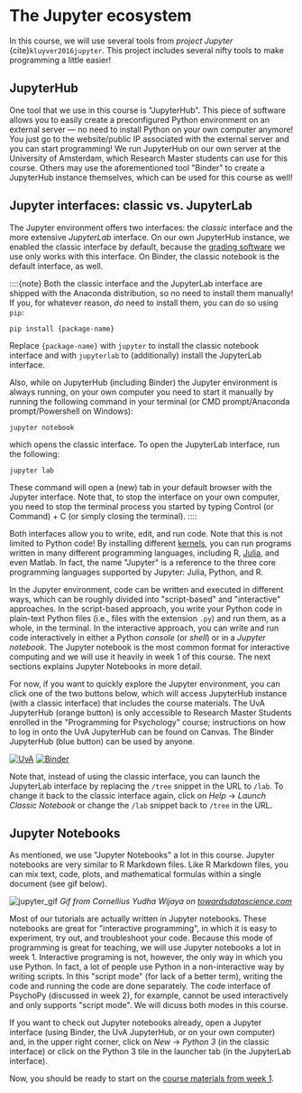 # The Jupyter ecosystem
In this course, we will use several tools from *project Jupyter* {cite}`kluyver2016jupyter`. This project includes several nifty tools to make programming a little easier!

## JupyterHub
One tool that we use in this course is "JupyterHub". This piece of software allows you to easily create a preconfigured Python environment on an external server &mdash; no need to install Python on your own computer anymore! You just go to the website/public IP associated with the external server and you can start programming! We run JupyterHub on our own server at the University of Amsterdam, which Research Master students can use for this course. Others may use the aforementioned tool "Binder" to create a JupyterHub instance themselves, which can be used for this course as well!

## Jupyter interfaces: classic vs. JupyterLab
The Jupyter environment offers two interfaces: the *classic* interface and the more extensive *JupyterLab* interface. On our own JupyterHub instance, we enabled the classic interface by default, because the [grading software](https://nbgrader.readthedocs.io/) we use only works with this interface. On Binder, the classic notebook is the default interface, as well.

::::{note}
Both the classic interface and the JupyterLab interface are shipped with the Anaconda distribution, so no need to install them manually! If you, for whatever reason, *do* need to install them, you can do so using `pip`:

```
pip install {package-name}
```

Replace `{package-name}` with `jupyter` to install the classic notebook interface and with `jupyterlab` to (additionally) install the JupyterLab interface.

Also, while on JupyterHub (including Binder) the Jupyter environment is always running, on your own computer you need to start it manually by running the following command in your terminal (or CMD prompt/Anaconda prompt/Powershell on Windows):

```
jupyter notebook
```

which opens the classic interface. To open the JupyterLab interface, run the following:

```
jupyter lab
```

These command will open a (new) tab in your default browser with the Jupyter interface. Note that, to stop the interface on your own computer, you need to stop the terminal process you started by typing Control (or Command) + C (or simply closing the terminal).
::::

Both interfaces allow you to write, edit, and run code. Note that this is not limited to Python code! By installing different [kernels](https://jupyter.readthedocs.io/en/latest/projects/kernels.html), you can run programs written in many different programming languages, including R, [Julia](https://julialang.org/), and even Matlab. In fact, the name "Jupyter" is a reference to the three core programming languages supported by Jupyter: Julia, Python, and R.

In the Jupyter environment, code can be written and executed in different ways, which can be roughly divided into "script-based" and "interactive" approaches. In the script-based approach, you write your Python code in plain-text Python files (i.e., files with the extension `.py`) and run them, as a whole, in the terminal. In the interactive approach, you can write and run code interactively in either a Python *console* (or *shell*) or in a *Jupyter notebook*. The Jupyter notebook is the most common format for interactive computing and we will use it heavily in week 1 of this course. The next sections explains Jupyter Notebooks in more detail. 

For now, if you want to quickly explore the Jupyter environment, you can click one of the two buttons below, which will access JupyterHub instance (with a classic interface) that includes the course materials. The UvA JupyterHub (orange button) is only accessible to Research Master Students enrolled in the "Programming for Psychology" course; instructions on how to log in onto the UvA JupyterHub can be found on Canvas. The Binder JupyterHub (blue button) can be used by anyone.

[![UvA](https://badgen.net/badge/UvA/Jupyterhub/orange)](https://neuroimaging.lukas-snoek.com)
[![Binder](https://mybinder.org/badge_logo.svg)](https://mybinder.org/v2/gh/lukassnoek/introPy/master?urlpath=lab)

Note that, instead of using the classic interface, you can launch the JupyterLab interface by replacing the `/tree` snippet in the URL to `/lab`. To change it back to the classic interface again, click on *Help* &rarr; *Launch Classic Notebook* or change the `/lab` snippet back to `/tree` in the URL. 

## Jupyter Notebooks
As mentioned, we use "Jupyter Notebooks" a lot in this course. Jupyter notebooks are very similar to R Markdown files. Like R Markdown files, you can mix text, code, plots, and mathematical formulas within a single document (see gif below).

![jupyter_gif](https://miro.medium.com/max/2380/1*Y0wfx6EBWAGo_gfmUZHJLw.gif)
*Gif from Cornellius Yudha Wijaya on [towardsdatascience.com](https://towardsdatascience.com/elevate-your-jupyter-notebook-environment-experience-9bdd1101aa54)*

Most of our tutorials are actually written in Jupyter notebooks. These notebooks are great for "interactive programming", in which it is easy to experiment, try out, and troubleshoot your code. Because this mode of programming is great for teaching, we will use Jupyter notebooks a lot in week 1. Interactive programing is not, however, the only way in which you use Python. In fact, a lot of people use Python in a non-interactive way by writing scripts. In this "script mode" (for lack of a better term), writing the code and running the code are done separately. The code interface of PsychoPy (discussed in week 2), for example, cannot be used interactively and only supports "script mode". We will dicuss both modes in this course.

If you want to check out Jupyter notebooks already, open a Jupyter interface (using Binder, the UvA JupyterHub, or on your own computer) and, in the upper right corner, click on *New* &rarr; *Python 3* (in the classic interface) or click on the Python 3 tile in the launcher tab (in the JupyterLab interface).

Now, you should be ready to start on the [course materials from week 1](../week_1/python.md).